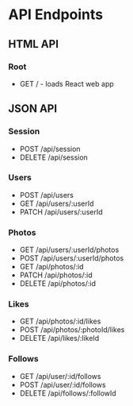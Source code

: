 # API Endpoints


## HTML API

### Root

- GET / - loads React web app


## JSON API

### Session
- POST /api/session
- DELETE /api/session

### Users
- POST /api/users
- GET /api/users/:userId
- PATCH /api/users/:userId

### Photos
- GET /api/users/:userId/photos
- POST /api/users/:userId/photos
- GET /api/photos/:id
- PATCH /api/photos/:id
- DELETE /api/photos/:id

### Likes
- GET /api/photos/:id/likes
- POST /api/photos/:photoId/likes
- DELETE /api/likes/:likeId

### Follows
- GET /api/user/:id/follows
- POST /api/user/:id/follows
- DELETE /api/follows/:followId
